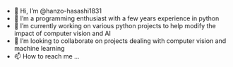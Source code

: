 - 👋 Hi, I’m @hanzo-hasashi1831
- 👀 I’m a programming enthusiast with a few years experience in python 
- 🌱 I’m currently working on various python projects to help modify the impact of computer vision and AI
- 💞️ I’m looking to collaborate on projects dealing with computer vision and machine learning 
- 📫 How to reach me ... 

<!---
hanzo-hasashi1831/hanzo-hasashi1831 is a ✨ special ✨ repository because its `README.md` (this file) appears on your GitHub profile.
You can click the Preview link to take a look at your changes.
--->
